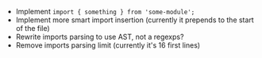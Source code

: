 * Implement `import { something } from 'some-module';`
* Implement more smart import insertion (currently it prepends to the start of the file)
* Rewrite imports parsing to use AST, not a regexps?
* Remove imports parsing limit (currently it's 16 first lines)
